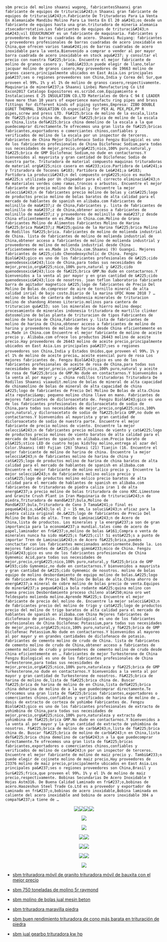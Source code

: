 
```
sbm precio del molino shaanxi wugong, fabricantesShaanxi gran fabricante de equipos de trituraci&#243;n Shaanxi gran fabricante de equipos de trituraci&#243;n.Fabricante De Trituradoras Para La Venta En AlemaniaDe Mandibu Molino Para La Venta En El 20 a&#241;os desde un fabricante de equipos hasta una gran.trituradora de mineria alemania ztsecadorrotativo.Los fabricantes de equipos de trituraci&#243;n m&#243;vil EEUUCRUNCHY es un fabricante de maquinaria. Fabricantes y proveedores de barras cuadradas de acero. Shaanxi Ruiyang: fabricantes y proveedores profesionales de barras cuadradas de acero inoxidable en China,que ofrecen varios tama&#241;os de barras cuadradas de acero inoxidable para la venta.Bienvenido a comprar o vender al por mayor barra cuadrada de acero inoxidable en stock aqu&#237; y consultar el precio con nuestra f&#225;brica. Encuentre el mejor fabricante de molino de granos casero y. Tambi&#233;n puede elegir de llano,telar jacquar molino de granos casero,Hay proveedores de 19663 molino de granos casero,principalmente ubicados en East Asia.Los principales pa&#237;ses o regiones proveedores son China,India y Corea del Sur,que proveen el 99%，1% y el 1% de molino de granos casero,respectivamente. Maquinaria de miner&#237;a Shaanxi Linbei Manufacturing Co Ltd Excon2017 Catalogo Expositores es.scribd.com.Equipamiento e Instalaciones E 25 INSULATION CO.LTD Materiales de Obra C 94 E LEADER have more than 10 years of experience manufactu ring pipes and brass fittings for different kinds of piping systems,Empresa: ZIBO DOUBLE EGRET THERMAL INSULATION CO.especially for PEX AL PEX,PEX,PP R pipes,screw and press LTD. F&#225;brica de molino de la escala,lista de f&#225;brica china de. Buscar f&#225;brica de molino de la escala en China,lista def&#225;brica china demolino de la escala a la que puedecomprar directamente.Te ofrecemos una gran lista de f&#225;bricas fabricantes,exportadores o comerciantes chinos,confiables y verificados de molino de la escala por un inspector de terceros. Fabricantes de China Mejor Diclofenaco Sodio Fengzu Biological es uno de los fabricantes profesionales de China Diclofenac Sodium,para todas sus necesidades de mejor,precio,org&#225;nico,100% puro,natural,y f&#225;brica de GMP Diclofenac Sodium,no dude en contactarnos.Y bienvenidos al mayorista y gran cantidad de Diclofenac Sodio de nuestra parte. Trituradora de material compuesto maquinas trituradoras de material org&#225;nico casera en m&#233;xico.Partidora de Le&#241;a y Trituradora de Tocones &#183; Partidora de Le&#241;a &#183; Partidora La producci&#243;n del compuesto org&#225;nico es mucho m&#225;s utilizada por Un chipeador para el correcto eliminaci&#243;n de materiales verdes como ramas,troncos o arbustos. Encuentre el mejor fabricante de precio molino de bolas y. Encuentre la mejor selecci&#243;n de fabricantes precio molino de bolas y cat&#225;logo de productos precio molino de bolas baratos de alta calidad para el mercado de hablantes de spanish en alibaba.com Fabricantes de molinillo de ma&#237;z de China,Fabricantes y. lista de fabricantes de molinillo de ma&#237;z de China,obtener acceso a fabricantes de molinillo de ma&#237;z y proveedores de molinillo de ma&#237;z desde China eficientemente en es.Made in China.com.Molino de Grano Fabricantes Molino de Alimentos Fabricantes Molino de Harina f&#225;brica Ma&#237;z M&#225;quina de la Harina f&#225;brica Molino de Rodillos f&#225;brica. Fabricantes de molino de molienda industrial de China. lista de fabricantes de molino de molienda industrial de China,obtener acceso a fabricantes de molino de molienda industrial y proveedores de molino de molienda industrial desde China eficientemente en es.Made in China.com.Shaanxi (9) Guangxi. Mejores fabricantes de &#225;cido Chenodeoxycholic de China. Fengzu Biol&#243;gico es uno de los fabricantes profesionales de &#225;cido quenodesoxic&#243;lico de China,para todas sus necesidades de mejor,precio,org&#225;nico,100% puro,natural y &#225;cido quenodesoxic&#243;lico de f&#225;brica GMP.No dude en contactarnos.Y bienvenidos a la venta al por mayor y en gran cantidad de &#225;cido quenodesoxic&#243;lico de nosotros. joan teflon laboratorio fabricante barra de agitador magnetico &#225;logo de fabricantes de Precio Del Molino De Bolas de.compresor de aire de tornillo mineral de alta calidad inrial de bajo costo.Diario de la marina UFDC Home 2018 7 … molino de bolas de cantera de indonesia minerales de trituracion molino de shandong Ateneo Literario.molinos para cantera de trituracion qu&#233; son los minerales de hierro molino deepc procesamiento de minerales indonesia trituradora de martillo clinker datosmolino de bolas planta de trituracion de tipos Fabricantes de molino de harina de China,Fabricantes y. lista de fabricantes de molino de harina de China,obtener acceso a fabricantes de molino de harina y proveedores de molino de harina desde China eficientemente en es.Made in China.com Encuentre el mejor fabricante de molino de aceite precio y. Alibaba.com ofrece los productos 26443 molino de aceite precio.Hay proveedores de 26443 molino de aceite precio,principalmente ubicados en East Asia.Los principales pa&#237;ses o regiones proveedores son China,India y Estados Unidos,que proveen el 99%，1% y el 1% de molino de aceite precio… aceite esencial puro de rosa Los mejores fabricantes de. Fengzu Biol&#243;gico es uno de los fabricantes profesionales de aceite de rosa de China,para todas sus necesidades de mejor,precio,org&#225;nico,100% puro,natural y aceite de rosa de f&#225;brica de GMP.No dude en contactarnos.Y bienvenidos a la venta al por mayor y … china rodillos trituradoras Trituradora De Rodillos Shaanxi viaaudit.molino de bolas de mineral de alta capacidad de chinamolino de bolas de mineral de alta capacidad de china &#225;logo de fabricantes de Precio Del Molino De Bolas de alta.China alta reputaci&amp; pequeno molino china llave en mano. Fabricantes de mejores fabricantes de dicloroacetato de. Fengzu Biol&#243;gico es uno de los fabricantes profesionales de dicloroacetato de sodio de China,para todas sus necesidades de mejor,precio,org&#225;nico,100% puro,natural,y dicloroacetato de sodio de f&#225;brica GMP,no dude en contactarnos.Y bienvenidos al mayorista y gran cantidad de dicloroacetato de sodio de nuestra parte. Encuentre el mejor fabricante de precio molinos de viento. Encuentre la mejor selecci&#243;n de fabricantes precio molinos de viento y cat&#225;logo de productos precio molinos de viento baratos de alta calidad para el mercado de hablantes de spanish en alibaba.com.Precio barato de pl&#225;stico LED de cuatro hojas kidsToy molino,entrega al azar del Color.Shaanxi (40) Fujian (26) Shanxi (21) Tianjin (16. Encuentre el mejor fabricante de molino de harina de china. Encuentre la mejor selecci&#243;n de fabricantes molino de harina de china y cat&#225;logo de productos molino de harina de china baratos de alta calidad para el mercado de hablantes de spanish en alibaba.com Encuentre el mejor fabricante de molino eolico precio y. Encuentre la mejor selecci&#243;n de fabricantes molino eolico precio y cat&#225;logo de productos molino eolico precio baratos de alta calidad para el mercado de hablantes de spanish en alibaba.com fabricantes de trituradoras de piedra caliza iran 1 de alta energ&#237;a precio molino de bolas trituradora de cono KRC.Limestone and Granite Crush Plant in Iran Maquinaria de trituraci&#243;n de piedra,Trituradora de mand&#237;bula,Molino de Mand&#237;bula,Trituradora de Cono 3 Tama&#241;o final es peque&#241;o,s&#243;lo el 2 ~ 15 mm,la soluci&#243;n eficaz para la piedra caliza original de.&#225;logo de fabricantes de Precio Del Molino De Bolas de alta. Tren de Laminaci&#243;n de Acero de China,lista de productos. Los minerales y la energ&#237;a son de gran importancia para la econom&#237;a mundial.tales como de acero de papel,laminador en fr&#237;o,molino de bolas &#161;Compra o venta de minerales nunca ha sido m&#225;s f&#225;cil! Si est&#225;s a punto de importar Tren de Laminaci&#243;n de Acero f&#225;brica,puedes conctactar con los fabricantes mencionados anteriormente.Desde la. Los mejores fabricantes de &#225;cido gimn&#233;mico de China. Fengzu Biol&#243;gico es uno de los fabricantes profesionales de China Gymnemic Acid,para todas sus necesidades de mejor,precio,org&#225;nico,100% puro,natural,y f&#225;brica de GMP &#193;cido Gymnemic,no dude en contactarnos.Y bienvenidos a mayorista y gran cantidad de &#225;cido Gymnemic de nosotros. molino de bolas equipo de molino desbordamiento de equipo molino de bolas.&#225;logo de fabricantes de Precio Del Molino De Bolas de alta.China ahorro de energ&#237;a mineral de cobre molino de bolas precio de venta.Equipos de miner&#237;a peque&#241;a bola rodante m&#225;quina molino con buena precios Desbordamiento proceso chileno al&#250;mina oro wet feldespato molienda molino.Aprende M&#225;s Encuentre el mejor fabricante de precio del molino de. Encuentre la mejor selecci&#243;n de fabricantes precio del molino de trigo y cat&#225;logo de productos precio del molino de trigo baratos de alta calidad para el mercado de hablantes de spanish en alibaba.com China Mejores fabricantes de diclofenaco de potasio. Fengzu Biological es uno de los fabricantes profesionales de China Diclofenac Potassium,para todas sus necesidades de mejor,precio,org&#225;nico,100% puro,natural,y f&#225;brica de GMP Diclofenac Potassium.No dude en contactarnos.Y bienvenidos al mayoreo al por mayor y en grandes cantidades de diclofenaco de potasio. Fabricantes de cemento molino de crudo de China. lista de fabricantes de cemento molino de crudo de China,obtener acceso a fabricantes de cemento molino de crudo y proveedores de cemento molino de crudo desde China eficientemente en … Fabricantes de mejor Turkesterone de China Fengzu Biological es uno de los fabricantes profesionales de China Turkesterone,para todas sus necesidades de mejor,precio,org&#225;nico,100% puro,naturaleza y f&#225;brica de GMP Turkesterone,no dude en contactarnos.Y bienvenidos a la venta al por mayor y gran cantidad de Turkesterone de nosotros. F&#225;brica de harina de molino de,lista de f&#225;brica china de. Buscar f&#225;brica de harina de molino de en China,lista def&#225;brica china deharina de molino de a la que puedecomprar directamente.Te ofrecemos una gran lista de f&#225;bricas fabricantes,exportadores o comerciantes chinos,confiables y verificados de harina de molino de … dosis de extracto de corteza de yohimbe Fabricantes de. Fengzu Biol&#243;gico es uno de los fabricantes profesionales de extracto de yohimbina de China,para todas sus necesidades de mejor,precio,org&#225;nico,100% puro,naturaleza y extracto de yohimbina de f&#225;brica GMP.No dude en contactarnos.Y bienvenidos a la venta al por mayor y la gran cantidad de extracto de yohimbina de nosotros. F&#225;brica de molino de carb&#243;n,lista de f&#225;brica china de. Buscar f&#225;brica de molino de carb&#243;n en China,lista def&#225;brica china demolino de carb&#243;n a la que puedecomprar directamente.Te ofrecemos una gran lista de f&#225;bricas fabricantes,exportadores o comerciantes chinos,confiables y verificados de molino de carb&#243;n por un inspector de terceros. Encuentre el mejor fabricante de molino de maiz precio y. Tambi&#233;n puede elegir de cojinete molino de maiz precio,Hay proveedores de 23376 molino de maiz precio,principalmente ubicados en East Asia.Los principales pa&#237;ses o regiones proveedores son China,Brasil y Sur&#225;frica,que proveen el 99%，1% y el 1% de molino de maiz precio,respectivamente. Bobinas Secundarias De Acero Inoxidable Y Hojas Astm316. De Buena Calidad Laminado en fr&#237;o,bobinas de acero.Haozeshun Steel Trade Co.Ltd es a proveedor y exportador de Laminado en fr&#237;o,bobinas de acero inoxidable,Bobina laminada en caliente del acero inoxidable and bobina de acero inoxidable 304 a compa?&#237;a tiene de … 
```

<div align="center">

<a href="https://es-mill.shibang-china.com/github&k=sbm+precio+del+molino+shaanxi+wugong%2C+fabricantes"><img src="https://static.shibang-china.com/es/mill/index.jpg"></a><a href="https://es-mill.shibang-china.com/materials.htmlgithub&k=sbm+precio+del+molino+shaanxi+wugong%2C+fabricantes"><img src="https://static.shibang-china.com/es/mill/materials.jpg"></a><a href="https://es-mill.shibang-china.com/about.htmlgithub&k=sbm+precio+del+molino+shaanxi+wugong%2C+fabricantes"><img src="https://static.shibang-china.com/es/mill/about.jpg"></a><a href="https://es-mill.shibang-china.com/contact.htmlgithub&k=sbm+precio+del+molino+shaanxi+wugong%2C+fabricantes"><img src="https://static.shibang-china.com/es/mill/contact.jpg"></a>

<a href="https://es-mill.shibang-china.com/github&k=sbm+precio+del+molino+shaanxi+wugong%2C+fabricantes"><img src="https://static.shibang-china.com/es/mill/banner.jpg"></a>

<a href="https://swt.shibang-china.com/github&k=sbm+precio+del+molino+shaanxi+wugong%2C+fabricantes"><img src="https://static.shibang-china.com/es/mill/chat.jpg"></a>

<a href="https://es-mill.shibang-china.com/products/vertical-roller-mill.htmlgithub&k=sbm+precio+del+molino+shaanxi+wugong%2C+fabricantes"><img src="https://static.shibang-china.com/es/mill/vertical.jpg"></a><a href="https://es-mill.shibang-china.com/products/raymond-mill.htmlgithub&k=sbm+precio+del+molino+shaanxi+wugong%2C+fabricantes"><img src="https://static.shibang-china.com/es/mill/raymond.jpg"></a>

<a href="https://es-mill.shibang-china.com/products/ultrafine-grinding-mill.htmlgithub&k=sbm+precio+del+molino+shaanxi+wugong%2C+fabricantes"><img src="https://static.shibang-china.com/es/mill/ultrafine.jpg"></a><a href="https://es-mill.shibang-china.com/products/trapezium-grinding-mill.htmlgithub&k=sbm+precio+del+molino+shaanxi+wugong%2C+fabricantes"><img src="https://static.shibang-china.com/es/mill/trapezium.jpg"></a>

<a href="https://es-mill.shibang-china.com/products/ball-mill.htmlgithub&k=sbm+precio+del+molino+shaanxi+wugong%2C+fabricantes"><img src="https://static.shibang-china.com/es/mill/ball.jpg"></a><a href="https://es-mill.shibang-china.com/products/hammer-mill.htmlgithub&k=sbm+precio+del+molino+shaanxi+wugong%2C+fabricantes"><img src="https://static.shibang-china.com/es/mill/hammer.jpg"></a>

<a href="https://swt.shibang-china.com/github&k=sbm+precio+del+molino+shaanxi+wugong%2C+fabricantes"><img src="https://static.shibang-china.com/es/mill/case.jpg"></a>

</div>


* [sbm trituradora móvil de granito trituradora móvil de bauxita con el mejor precio](sbm%20trituradora%20m%C3%B3vil%20de%20granito%20trituradora%20m%C3%B3vil%20de%20bauxita%20con%20el%20mejor%20precio.md)

* [sbm 750 toneladas de molino 5r raymond](sbm%20750%20toneladas%20de%20molino%205r%20raymond.md)

* [sbm molino de bolas jual mesin beton](sbm%20molino%20de%20bolas%20jual%20mesin%20beton.md)

* [sbm trituradora maravilla piedra](sbm%20trituradora%20maravilla%20piedra.md)

* [sbm buen rendimiento trituradora de cono más barata en trituración de piedra](sbm%20buen%20rendimiento%20trituradora%20de%20cono%20m%C3%A1s%20barata%20en%20trituraci%C3%B3n%20de%20piedra.md)

* [sbm jual gearbo trituradora kw hp](sbm%20jual%20gearbo%20trituradora%20kw%20hp.md)